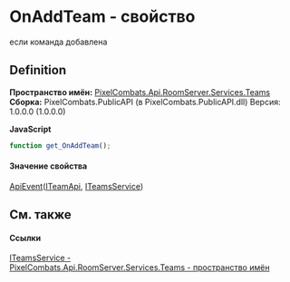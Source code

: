 # OnAddTeam - свойство


если команда добавлена



## Definition
**Пространство имён:** <a href="7587643b-f6ff-4512-becd-cc6af1ddbef0">PixelCombats.Api.RoomServer.Services.Teams</a>  
**Сборка:** PixelCombats.PublicAPI (в PixelCombats.PublicAPI.dll) Версия: 1.0.0.0 (1.0.0.0)

**JavaScript**
``` JavaScript
function get_OnAddTeam();

```



#### Значение свойства
<a href="2c6ab617-976d-ae51-82f2-7621fc7e18d9">ApiEvent</a>(<a href="a3487b23-3eb6-2d7d-d40d-3390ab0d53dc">ITeamApi</a>, <a href="3871fc7c-787a-c18d-42e4-90c305cda95c">ITeamsService</a>)

## См. также


#### Ссылки
<a href="3871fc7c-787a-c18d-42e4-90c305cda95c">ITeamsService - </a>  
<a href="7587643b-f6ff-4512-becd-cc6af1ddbef0">PixelCombats.Api.RoomServer.Services.Teams - пространство имён</a>  
